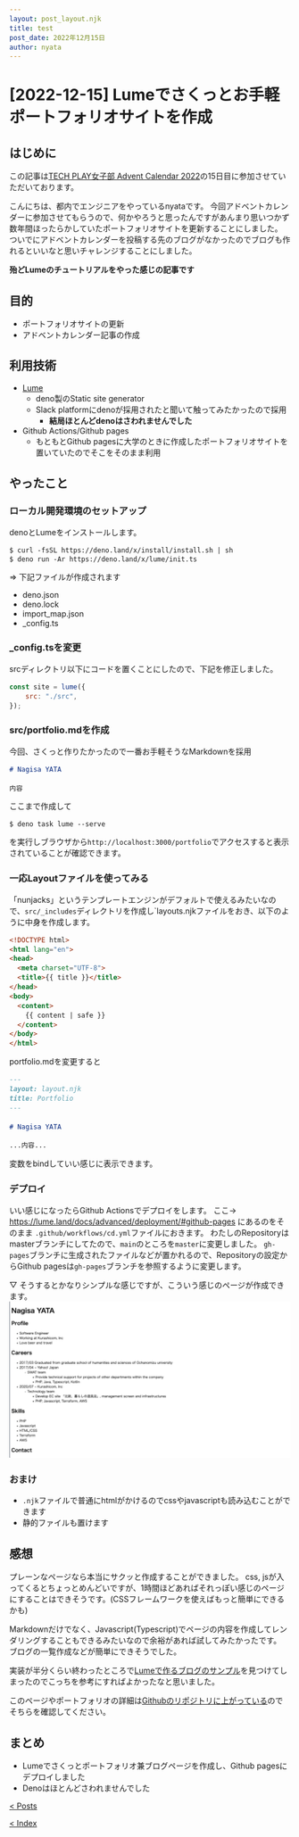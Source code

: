 ```yaml
---
layout: post_layout.njk
title: test
post_date: 2022年12月15日
author: nyata
---
```


# [2022-12-15] Lumeでさくっとお手軽ポートフォリオサイトを作成

## はじめに

この記事は[TECH PLAY女子部 Advent Calendar 2022](https://adventar.org/calendars/7471)の15日目に参加させていただいております。

こんにちは、都内でエンジニアをやっているnyataです。
今回アドベントカレンダーに参加させてもらうので、何かやろうと思ったんですがあんまり思いつかず数年間ほったらかしていたポートフォリオサイトを更新することにしました。
ついでにアドベントカレンダーを投稿する先のブログがなかったのでブログも作れるといいなと思いチャレンジすることにしました。

**殆どLumeのチュートリアルをやった感じの記事です**

## 目的

- ポートフォリオサイトの更新
- アドベントカレンダー記事の作成

## 利用技術

- [Lume](https://lume.land/)
  - deno製のStatic site generator
  - Slack platformにdenoが採用されたと聞いて触ってみたかったので採用
    - **結局ほとんどdenoはさわれませんでした**
- Github Actions/Github pages
  - もともとGithub pagesに大学のときに作成したポートフォリオサイトを置いていたのでそこをそのまま利用

## やったこと

### ローカル開発環境のセットアップ

denoとLumeをインストールします。
```shell
$ curl -fsSL https://deno.land/x/install/install.sh | sh
$ deno run -Ar https://deno.land/x/lume/init.ts
```
=> 下記ファイルが作成されます

- deno.json
- deno.lock
- import_map.json
- _config.ts

### _config.tsを変更

srcディレクトリ以下にコードを置くことにしたので、下記を修正しました。

```js
const site = lume({
    src: "./src",
});
```

### src/portfolio.mdを作成

今回、さくっと作りたかったので一番お手軽そうなMarkdownを採用
```markdown
# Nagisa YATA

内容
```

ここまで作成して
```shell
$ deno task lume --serve
```

を実行しブラウザから`http://localhost:3000/portfolio`でアクセスすると表示されていることが確認できます。

### 一応Layoutファイルを使ってみる

「nunjacks」というテンプレートエンジンがデフォルトで使えるみたいなので、`src/_includes`ディレクトリを作成し`layouts.njkファイルをおき、以下のように中身を作成します。
```html
<!DOCTYPE html>
<html lang="en">
<head>
  <meta charset="UTF-8">
  <title>{{ title }}</title>
</head>
<body>
  <content>
    {{ content | safe }}
  </content>
</body>
</html>
```

portfolio.mdを変更すると
```markdown
---
layout: layout.njk
title: Portfolio
---

# Nagisa YATA

...内容...
```

変数をbindしていい感じに表示できます。

### デプロイ

いい感じになったらGithub Actionsでデプロイをします。
ここ→ https://lume.land/docs/advanced/deployment/#github-pages にあるのをそのまま `.github/workflows/cd.yml`ファイルにおきます。
わたしのRepositoryはmasterブランチにしてたので、`main`のところを`master`に変更しました。
`gh-pages`ブランチに生成されたファイルなどが置かれるので、Repositoryの設定からGithub pagesは`gh-pages`ブランチを参照するように変更します。

▽ そうするとかなりシンプルな感じですが、こういう感じのページが作成できます。
<img src="/images/20221215-posts.png" />

### おまけ

- `.njk`ファイルで普通にhtmlがかけるのでcssやjavascriptも読み込むことができます
- 静的ファイルも置けます

## 感想

プレーンなページなら本当にサクッと作成することができました。
css, jsが入ってくるとちょっとめんどいですが、1時間ほどあればそれっぽい感じのページにすることはできそうです。(CSSフレームワークを使えばもっと簡単にできるかも)

Markdownだけでなく、Javascript(Typescript)でページの内容を作成してレンダリングすることもできるみたいなので余裕があれば試してみたかったです。
ブログの一覧作成などが簡単にできそうでした。

実装が半分くらい終わったところで[Lumeで作るブログのサンプル](https://github.com/lumeland/base-blog)を見つけてしまったのでこっちを参考にすればよかったなと思いました。

このページやポートフォリオの詳細は[Githubのリポジトリに上がっている](https://github.com/nyata/nyata.github.io)のでそちらを確認してください。

## まとめ

- Lumeでさくっとポートフォリオ兼ブログページを作成し、Github pagesにデプロイしました
- Denoはほとんどさわれませんでした

<a href="/posts">< Posts</a>

<a href="/">< Index</a>
